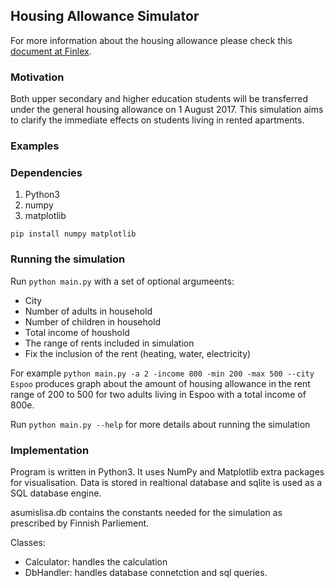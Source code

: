 ## Housing Allowance Simulator

For more information about the housing allowance please check this [document at Finlex](http://www.finlex.fi/fi/laki/alkup/2016/20161533?search%5Btype%5D=pika&search%5Bpika%5D=asumistuki).

### Motivation

Both upper secondary and higher education students will be transferred under the general housing allowance on 1 August 2017. This simulation aims to clarify the immediate effects on students living in rented apartments.

### Examples

[logo]: https://github.com/nnevalainen/general-housing-allowance-simulation/blob/master/Figures/figure_1.png?raw=true

[logo]: https://github.com/nnevalainen/general-housing-allowance-simulation/blob/master/Figures/figure_2.png?raw=true

[logo]: https://github.com/nnevalainen/general-housing-allowance-simulation/blob/master/Figures/figure_3.png?raw=true

### Dependencies

1. Python3
2. numpy
3. matplotlib

`pip install numpy matplotlib`

### Running the simulation

Run `python main.py` with a set of optional argumeents:

* City
* Number of adults in household
* Number of children in household
* Total income of houshold  
* The range of rents included in simulation
* Fix the inclusion of the rent (heating, water, electricity)

For example `python main.py -a 2 -income 800 -min 200 -max 500 --city Espoo` produces graph about the amount of housing allowance in the rent range of 200 to 500 for two adults living in Espoo with a total income of 800e.

Run `python main.py --help` for more details about running the simulation

### Implementation

Program is written in Python3. It uses NumPy and Matplotlib extra packages for visualisation. Data is stored in realtional database and sqlite is used as a SQL database engine.

asumislisa.db contains the constants needed for the simulation as prescribed by Finnish Parliement.

Classes:
* Calculator: handles the calculation
* DbHandler: handles database connetction and sql queries.
